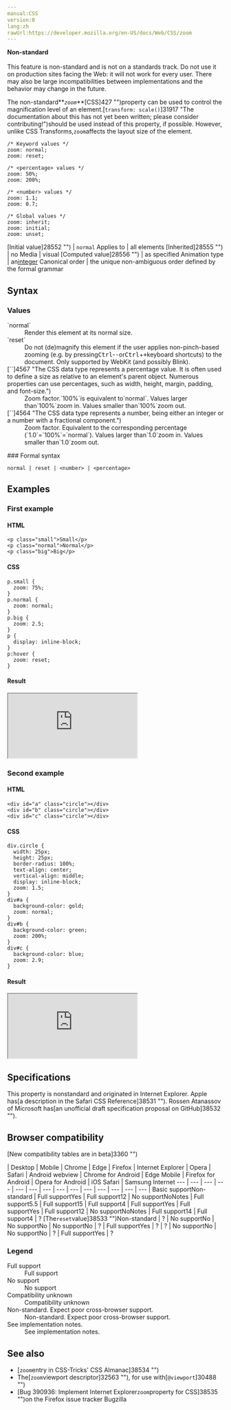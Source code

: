 ```yaml
---
manual:CSS
version:0
lang:zh
rawUrl:https://developer.mozilla.org/en-US/docs/Web/CSS/zoom
---
```






**Non-standard**<br></br>This feature is non-standard and is not on a standards track. Do not use it on production sites facing the Web: it will not work for every user. There may also be large incompatibilities between implementations and the behavior may change in the future.





The non-standard**<dfn>`zoom`</dfn>**[CSS]427 "")property can be used to control the magnification level of an element.[`transform: scale()`]31917 "The documentation about this has not yet been written; please consider contributing!")should be used instead of this property, if possible. However, unlike CSS Transforms,`zoom`affects the layout size of the element.


```
/* Keyword values */
zoom: normal;
zoom: reset;

/* <percentage> values */
zoom: 50%;
zoom: 200%;

/* <number> values */
zoom: 1.1;
zoom: 0.7;

/* Global values */
zoom: inherit;
zoom: initial;
zoom: unset;
```

[Initial value]28552 "") | `normal` 
Applies to | all elements 
[Inherited]28555 "") | no 
Media | visual 
[Computed value]28556 "") | as specified 
Animation type | an[integer](%28331#Interpolation "Values of the <integer> CSS data type are interpolated via integer discrete steps. The calculation is done as if they were real, floating-point numbers and the discrete value is obtained using the floor function.") 
Canonical order | the unique non-ambiguous order defined by the formal grammar 


## Syntax<a name="Syntax"></a>

### Values<a name="Values"></a>
<dl><dt id=''>`normal`</dt><dd>Render this element at its normal size.</dd><dt id=''>`reset`<i></i></dt><dd>Do not (de)magnify this element if the user applies non-pinch-based zooming (e.g. by pressing<kbd>Ctrl</kbd>-<kbd>-</kbd>or<kbd>Ctrl</kbd>+<kbd>+</kbd>keyboard shortcuts) to the document. Only supported by WebKit (and possibly Blink).</dd><dt id=''>[`<percentage>`]4567 "The <percentage> CSS data type represents a percentage value. It is often used to define a size as relative to an element's parent object. Numerous properties can use percentages, such as width, height, margin, padding, and font-size.")</dt><dd>Zoom factor.`100%`is equivalent to`normal`. Values larger than`100%`zoom in. Values smaller than`100%`zoom out.</dd><dt id=''>[`<number>`]4564 "The <number> CSS data type represents a number, being either an integer or a number with a fractional component.")</dt><dd>Zoom factor. Equivalent to the corresponding percentage (`1.0`=`100%`=`normal`). Values larger than`1.0`zoom in. Values smaller than`1.0`zoom out.</dd></dl>
### Formal syntax<a name="Formal_syntax"></a>

```
normal | reset | <number> | <percentage>
```

## Examples<a name="Examples"></a>

### First example<a name="First_example"></a>

#### HTML<a name="HTML"></a>

```
<p class="small">Small</p>
<p class="normal">Normal</p>
<p class="big">Big</p>
```

#### CSS<a name="CSS"></a>

```
p.small {
  zoom: 75%;
}
p.normal {
  zoom: normal;
}
p.big {
  zoom: 2.5;
}
p {
  display: inline-block;
}
p:hover {
  zoom: reset;
}
```

#### Result<a name="Result"></a>


<iframe src='https://mdn.mozillademos.org/en-US/docs/Web/CSS/zoom$samples/First_example?revision=1394869' width='null' height='null'></iframe>



### Second example<a name="Second_example"></a>

#### HTML<a name="HTML_2"></a>

```
<div id="a" class="circle"></div>
<div id="b" class="circle"></div>
<div id="c" class="circle"></div>
```

#### CSS<a name="CSS_2"></a>

```
div.circle {
  width: 25px;
  height: 25px;
  border-radius: 100%;
  text-align: center;
  vertical-align: middle;
  display: inline-block;
  zoom: 1.5;
}
div#a {
  background-color: gold;
  zoom: normal;
}
div#b {
  background-color: green;
  zoom: 200%;
}
div#c {
  background-color: blue;
  zoom: 2.9;
}
```

#### Result<a name="Result_2"></a>


<iframe src='https://mdn.mozillademos.org/en-US/docs/Web/CSS/zoom$samples/Second_example?revision=1394869' width='null' height='null'></iframe>



## Specifications<a name="Specifications"></a>


This property is nonstandard and originated in Internet Explorer. Apple has[a description in the Safari CSS Reference]38531 ""). Rossen Atanassov of Microsoft has[an unofficial draft specification proposal on GitHub]38532 "").


## Browser compatibility<a name="Browser_compatibility"></a>
[New compatibility tables are in beta<i></i>]3360 "")

 | <abbr>Desktop<i></i></abbr> | <abbr>Mobile<i></i></abbr> 
 | <abbr>Chrome<i></i></abbr> | <abbr>Edge<i></i></abbr> | <abbr>Firefox<i></i></abbr> | <abbr>Internet Explorer<i></i></abbr> | <abbr>Opera<i></i></abbr> | <abbr>Safari<i></i></abbr> | <abbr>Android webview<i></i></abbr> | <abbr>Chrome for Android<i></i></abbr> | <abbr>Edge Mobile<i></i></abbr> | <abbr>Firefox for Android<i></i></abbr> | <abbr>Opera for Android<i></i></abbr> | <abbr>iOS Safari<i></i></abbr> | <abbr>Samsung Internet<i></i></abbr> 
 ---  |  ---  |  ---  |  ---  |  ---  |  ---  |  ---  |  ---  |  ---  |  ---  |  ---  |  ---  |  ---  |  ---  | 
Basic support<abbr>Non-standard<i></i></abbr> | <abbr>Full support</abbr>Yes | <abbr>Full support</abbr>12 | <abbr>No support</abbr>No<abbr>Notes<i></i></abbr> | <abbr>Full support</abbr>5.5 | <abbr>Full support</abbr>15 | <abbr>Full support</abbr>4 | <abbr>Full support</abbr>Yes | <abbr>Full support</abbr>Yes | <abbr>Full support</abbr>12 | <abbr>No support</abbr>No<abbr>Notes<i></i></abbr> | <abbr>Full support</abbr>14 | <abbr>Full support</abbr>4 | <abbr>?</abbr> 
[The`reset`value]38533 "")<abbr>Non-standard<i></i></abbr> | <abbr>?</abbr> | <abbr>No support</abbr>No | <abbr>No support</abbr>No | <abbr>No support</abbr>No | <abbr>?</abbr> | <abbr>Full support</abbr>Yes | <abbr>?</abbr> | <abbr>?</abbr> | <abbr>No support</abbr>No | <abbr>No support</abbr>No | <abbr>?</abbr> | <abbr>Full support</abbr>Yes | <abbr>?</abbr> 


### Legend<a name="Legend"></a>
<dl><dt id=''><abbr>Full support</abbr></dt><dd>Full support</dd><dt id=''><abbr>No support</abbr></dt><dd>No support</dd><dt id=''><abbr>Compatibility unknown</abbr></dt><dd>Compatibility unknown</dd><dt id=''><abbr>Non-standard. Expect poor cross-browser support.<i></i></abbr></dt><dd>Non-standard. Expect poor cross-browser support.</dd><dt id=''><abbr>See implementation notes.<i></i></abbr></dt><dd>See implementation notes.</dd></dl>

## See also<a name="See_also"></a>

* [`zoom`entry in CSS-Tricks&#39; CSS Almanac]38534 "")
* The[`zoom`viewport descriptor]32563 ""), for use with[`@viewport`]30488 "")
* [Bug 390936: Implement Internet Explorer`zoom`property for CSS]38535 "")on the Firefox issue tracker Bugzilla



